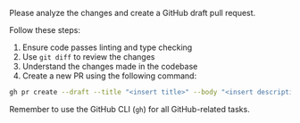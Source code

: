 Please analyze the changes and create a GitHub draft pull request.

Follow these steps:

1. Ensure code passes linting and type checking
2. Use `git diff` to review the changes
3. Understand the changes made in the codebase
4. Create a new PR using the following command:

```bash
gh pr create --draft --title "<insert title>" --body "<insert description>"
```

Remember to use the GitHub CLI (`gh`) for all GitHub-related tasks.
